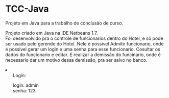 # TCC-Java
Projeto em Java para a trabalho de conclusão de curso.
<p>Projeto criado em Java na IDE Netbeans 1.7.<br/>
Foi desenvolvido pra o controle de funcionarios dentro do Hotel, e só pode ser usado pelo gerende do Hotel.
Nele é possivel Admitir funcionario, onde é possivel gerar um login e uma senha para esse funcionario. Cosultar os dados do funcionario e editar. E realizar a demissão do funcinario, onde é necessario dar um motivo dessa demissão, pra ser salvo no banco.
</p>
<li>
<ul> Login:</ul>
<ul> login: admin <br/> senha: 123</ul>
</li>
